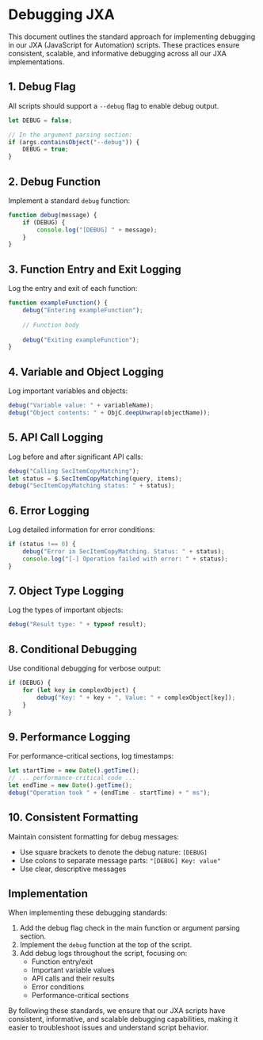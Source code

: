 
# Debugging JXA

This document outlines the standard approach for implementing debugging in our JXA (JavaScript for Automation) scripts. These practices ensure consistent, scalable, and informative debugging across all our JXA implementations.

## 1. Debug Flag

All scripts should support a `--debug` flag to enable debug output.

```javascript
let DEBUG = false;

// In the argument parsing section:
if (args.containsObject("--debug")) {
    DEBUG = true;
}
```

## 2. Debug Function

Implement a standard `debug` function:

```javascript
function debug(message) {
    if (DEBUG) {
        console.log("[DEBUG] " + message);
    }
}
```

## 3. Function Entry and Exit Logging

Log the entry and exit of each function:

```javascript
function exampleFunction() {
    debug("Entering exampleFunction");
    
    // Function body
    
    debug("Exiting exampleFunction");
}
```

## 4. Variable and Object Logging

Log important variables and objects:

```javascript
debug("Variable value: " + variableName);
debug("Object contents: " + ObjC.deepUnwrap(objectName));
```

## 5. API Call Logging

Log before and after significant API calls:

```javascript
debug("Calling SecItemCopyMatching");
let status = $.SecItemCopyMatching(query, items);
debug("SecItemCopyMatching status: " + status);
```

## 6. Error Logging

Log detailed information for error conditions:

```javascript
if (status !== 0) {
    debug("Error in SecItemCopyMatching. Status: " + status);
    console.log("[-] Operation failed with error: " + status);
}
```

## 7. Object Type Logging

Log the types of important objects:

```javascript
debug("Result type: " + typeof result);
```

## 8. Conditional Debugging

Use conditional debugging for verbose output:

```javascript
if (DEBUG) {
    for (let key in complexObject) {
        debug("Key: " + key + ", Value: " + complexObject[key]);
    }
}
```

## 9. Performance Logging

For performance-critical sections, log timestamps:

```javascript
let startTime = new Date().getTime();
// ... performance-critical code ...
let endTime = new Date().getTime();
debug("Operation took " + (endTime - startTime) + " ms");
```

## 10. Consistent Formatting

Maintain consistent formatting for debug messages:

- Use square brackets to denote the debug nature: `[DEBUG]`
- Use colons to separate message parts: `"[DEBUG] Key: value"`
- Use clear, descriptive messages

## Implementation

When implementing these debugging standards:

1. Add the debug flag check in the main function or argument parsing section.
2. Implement the `debug` function at the top of the script.
3. Add debug logs throughout the script, focusing on:
   - Function entry/exit
   - Important variable values
   - API calls and their results
   - Error conditions
   - Performance-critical sections

By following these standards, we ensure that our JXA scripts have consistent, informative, and scalable debugging capabilities, making it easier to troubleshoot issues and understand script behavior.
